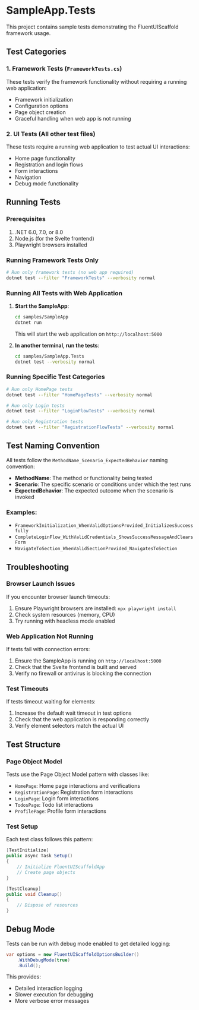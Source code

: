 # SampleApp.Tests

This project contains sample tests demonstrating the FluentUIScaffold framework usage.

## Test Categories

### 1. Framework Tests (`FrameworkTests.cs`)
These tests verify the framework functionality without requiring a running web application:
- Framework initialization
- Configuration options
- Page object creation
- Graceful handling when web app is not running

### 2. UI Tests (All other test files)
These tests require a running web application to test actual UI interactions:
- Home page functionality
- Registration and login flows
- Form interactions
- Navigation
- Debug mode functionality

## Running Tests

### Prerequisites
1. .NET 6.0, 7.0, or 8.0
2. Node.js (for the Svelte frontend)
3. Playwright browsers installed

### Running Framework Tests Only
```bash
# Run only framework tests (no web app required)
dotnet test --filter "FrameworkTests" --verbosity normal
```

### Running All Tests with Web Application

1. **Start the SampleApp**:
   ```bash
   cd samples/SampleApp
   dotnet run
   ```
   This will start the web application on `http://localhost:5000`

2. **In another terminal, run the tests**:
   ```bash
   cd samples/SampleApp.Tests
   dotnet test --verbosity normal
   ```

### Running Specific Test Categories

```bash
# Run only HomePage tests
dotnet test --filter "HomePageTests" --verbosity normal

# Run only Login tests
dotnet test --filter "LoginFlowTests" --verbosity normal

# Run only Registration tests
dotnet test --filter "RegistrationFlowTests" --verbosity normal
```

## Test Naming Convention

All tests follow the `MethodName_Scenario_ExpectedBehavior` naming convention:

- **MethodName**: The method or functionality being tested
- **Scenario**: The specific scenario or conditions under which the test runs
- **ExpectedBehavior**: The expected outcome when the scenario is invoked

### Examples:
- `FrameworkInitialization_WhenValidOptionsProvided_InitializesSuccessfully`
- `CompleteLoginFlow_WithValidCredentials_ShowsSuccessMessageAndClearsForm`
- `NavigateToSection_WhenValidSectionProvided_NavigatesToSection`

## Troubleshooting

### Browser Launch Issues
If you encounter browser launch timeouts:
1. Ensure Playwright browsers are installed: `npx playwright install`
2. Check system resources (memory, CPU)
3. Try running with headless mode enabled

### Web Application Not Running
If tests fail with connection errors:
1. Ensure the SampleApp is running on `http://localhost:5000`
2. Check that the Svelte frontend is built and served
3. Verify no firewall or antivirus is blocking the connection

### Test Timeouts
If tests timeout waiting for elements:
1. Increase the default wait timeout in test options
2. Check that the web application is responding correctly
3. Verify element selectors match the actual UI

## Test Structure

### Page Object Model
Tests use the Page Object Model pattern with classes like:
- `HomePage`: Home page interactions and verifications
- `RegistrationPage`: Registration form interactions
- `LoginPage`: Login form interactions
- `TodosPage`: Todo list interactions
- `ProfilePage`: Profile form interactions

### Test Setup
Each test class follows this pattern:
```csharp
[TestInitialize]
public async Task Setup()
{
    // Initialize FluentUIScaffoldApp
    // Create page objects
}

[TestCleanup]
public void Cleanup()
{
    // Dispose of resources
}
```

## Debug Mode

Tests can be run with debug mode enabled to get detailed logging:
```csharp
var options = new FluentUIScaffoldOptionsBuilder()
    .WithDebugMode(true)
    .Build();
```

This provides:
- Detailed interaction logging
- Slower execution for debugging
- More verbose error messages

